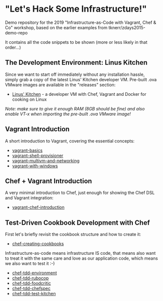 
# "Let's Hack Some Infrastructure!"

Demo repository for the 2019 "Infrastructure-as-Code with Vagrant, Chef & Co" workshop,
based on the earlier examples from tknerr/zdays2015-demo-repo

It contains all the code snippets to be shown (more or less likely in that order...)

## The Development Environment: Linus Kitchen

Since we want to start off immediately without any installation hassle, simply grab a copy of the latest Linus' Kitchen developer VM. Pre-built .ova VMware images are available in the "releases" section:

 * [Linus' Kitchen](https://github.com/tknerr/linus-kitchen/releases) - a developer VM with Chef, Vagrant and Docker for cooking on Linux

*Note: make sure to give it enough RAM (8GB should be fine) and also enable VT-x when importing the pre-built .ova VMware image!*

## Vagrant Introduction

A short introduction to Vagrant, covering the essential concepts:

 * [vagrant-basics](./vagrant-basics)
 * [vagrant-shell-provisioner](./vagrant-shell-provisioner)
 * [vagrant-multivm-and-networking](./vagrant-multivm-and-networking)
 * [vagrant-with-windows](./vagrant-with-windows)

## Chef + Vagrant Introduction

A very minimal introduction to Chef, just enough for showing the Chef DSL and Vagrant integration:

 * [vagrant-chef-introduction](./vagrant-chef-introduction)

## Test-Driven Cookbook Development with Chef

First let's briefly revisit the cookbook structure and how to create it:

 * [chef-creating-cookbooks](./chef-creating-cookbooks)

Infrastructure-as-code means infrastructure IS code, that means also want to treat it
with the same care and love as our application code, which means we also want to test it :-)

 * [chef-tdd-environment](./chef-tdd-environment)
 * [chef-tdd-rubocop](./chef-tdd-rubocop)
 * [chef-tdd-foodcritic](./chef-tdd-foodcritic)
 * [chef-tdd-chefspec](./chef-tdd-chefspec)
 * [chef-tdd-test-kitchen](./chef-tdd-test-kitchen)
